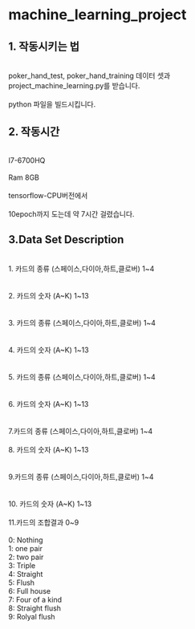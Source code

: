 # machine_learning_project

## 1. 작동시키는 법  
<br>poker_hand_test, poker_hand_training 데이터 셋과 project_machine_learning.py를 받습니다.</br>
<br>python 파일을 빌드시킵니다.</br>

## 2. 작동시간
<br>I7-6700HQ</br>
<br>Ram 8GB</br>
<br>tensorflow-CPU버전에서</br>
<br>10epoch까지 도는데 약 7시간 걸렸습니다.</br>

## 3.Data Set Description
<br>1. 카드의 종류 (스페이스,다이아,하트,클로버) 1&#126;4</br>  
<br>2. 카드의 숫자 (A&#126;K) 1&#126;13</br>  
<br>3. 카드의 종류 (스페이스,다이아,하트,클로버) 1&#126;4</br>  
<br>4. 카드의 숫자 (A&#126;K) 1&#126;13</br>  
<br>5. 카드의 종류 (스페이스,다이아,하트,클로버) 1&#126;4</br>  
<br>6. 카드의 숫자 (A&#126;K) 1&#126;13</br>  
<br>7.카드의 종류 (스페이스,다이아,하트,클로버) 1&#126;4</br>
<br>8. 카드의 숫자 (A&#126;K) 1&#126;13</br>  
<br>9.카드의 종류 (스페이스,다이아,하트,클로버) 1&#126;4</br>  
<br>10. 카드의 숫자 (A&#126;K) 1&#126;13</br> 
<br>11.카드의 조합결과 0&#126;9</br>  
0: Nothing  
1: one pair  
2: two pair  
3: Triple  
4: Straight    
5: Flush  
6: Full house  
7: Four of a kind  
8: Straight flush  
9: Rolyal flush  

